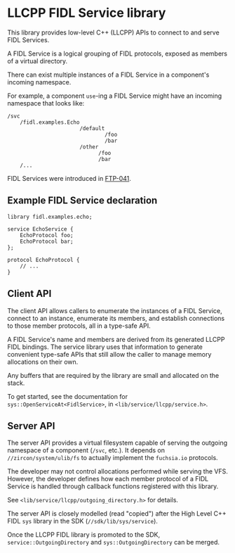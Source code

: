 # LLCPP FIDL Service library

This library provides low-level C++ (LLCPP) APIs to connect to and serve FIDL Services.

A FIDL Service is a logical grouping of FIDL protocols, exposed as members of a virtual
directory.

There can exist multiple instances of a FIDL Service in a component's incoming namespace.

For example, a component `use`-ing a FIDL Service might have an incoming namespace that
looks like:
```
/svc
    /fidl.examples.Echo
                       /default
                               /foo
                               /bar
                       /other
                             /foo
                             /bar
    /...
```

FIDL Services were introduced in [FTP-041].

## Example FIDL Service declaration

```fidl
library fidl.examples.echo;

service EchoService {
    EchoProtocol foo;
    EchoProtocol bar;
};

protocol EchoProtocol {
    // ...
}
```

## Client API

The client API allows callers to enumerate the instances of a FIDL Service, connect to
an instance, enumerate its members, and establish connections to those member protocols,
all in a type-safe API.

A FIDL Service's name and members are derived from its generated LLCPP FIDL bindings.
The service library uses that information to generate convenient type-safe APIs that
still allow the caller to manage memory allocations on their own.

Any buffers that are required by the library are small and allocated on the stack.

To get started, see the documentation for `sys::OpenServiceAt<FidlService>`, in
`<lib/service/llcpp/service.h>`.

## Server API

The server API provides a virtual filesystem capable of serving the outgoing namespace of a
component (`/svc`, etc.). It depends on `//zircon/system/ulib/fs` to actually implement the
`fuchsia.io` protocols.

The developer may not control allocations performed while serving the VFS. However, the
developer defines how each member protocol of a FIDL Service is handled through callback
functions registered with this library.

See `<lib/service/llcpp/outgoing_directory.h>` for details.

The server API is closely modelled (read "copied") after the High Level C++ FIDL `sys` library
in the SDK (`//sdk/lib/sys/service`).

Once the LLCPP FIDL library is promoted to the SDK, `service::OutgoingDirectory` and
`sys::OutgoingDirectory` can be merged.

[FTP-041]: https://fuchsia.dev/fuchsia-src/development/languages/fidl/reference/ftp/ftp-041.md
